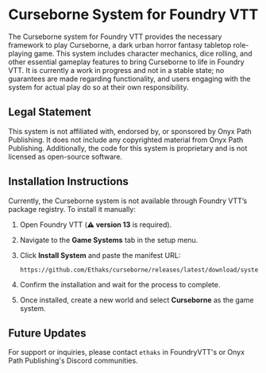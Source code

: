 # Curseborne System for Foundry VTT

The Curseborne system for Foundry VTT provides the necessary framework to play Curseborne, a dark urban horror fantasy tabletop role-playing game. This system includes character mechanics, dice rolling, and other essential gameplay features to bring Curseborne to life in Foundry VTT.
It is currently a work in progress and not in a stable state; no guarantees are made regarding functionality, and users engaging with the system for actual play do so at their own responsibility.

## Legal Statement

This system is not affiliated with, endorsed by, or sponsored by Onyx Path Publishing. It does not include any copyrighted material from Onyx Path Publishing. Additionally, the code for this system is proprietary and is not licensed as open-source software.

## Installation Instructions

Currently, the Curseborne system is not available through Foundry VTT’s package registry. To install it manually:

1. Open Foundry VTT (**⚠️ version 13** is required).
2. Navigate to the **Game Systems** tab in the setup menu.
3. Click **Install System** and paste the manifest URL:

   ```
   https://github.com/Ethaks/curseborne/releases/latest/download/system.json
   ```

4. Confirm the installation and wait for the process to complete.
5. Once installed, create a new world and select **Curseborne** as the game system.

## Future Updates

For support or inquiries, please contact `ethaks` in FoundryVTT's or Onyx Path Publishing's Discord communities.
